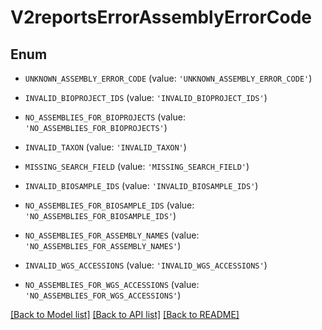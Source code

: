 # V2reportsErrorAssemblyErrorCode


## Enum

* `UNKNOWN_ASSEMBLY_ERROR_CODE` (value: `'UNKNOWN_ASSEMBLY_ERROR_CODE'`)

* `INVALID_BIOPROJECT_IDS` (value: `'INVALID_BIOPROJECT_IDS'`)

* `NO_ASSEMBLIES_FOR_BIOPROJECTS` (value: `'NO_ASSEMBLIES_FOR_BIOPROJECTS'`)

* `INVALID_TAXON` (value: `'INVALID_TAXON'`)

* `MISSING_SEARCH_FIELD` (value: `'MISSING_SEARCH_FIELD'`)

* `INVALID_BIOSAMPLE_IDS` (value: `'INVALID_BIOSAMPLE_IDS'`)

* `NO_ASSEMBLIES_FOR_BIOSAMPLE_IDS` (value: `'NO_ASSEMBLIES_FOR_BIOSAMPLE_IDS'`)

* `NO_ASSEMBLIES_FOR_ASSEMBLY_NAMES` (value: `'NO_ASSEMBLIES_FOR_ASSEMBLY_NAMES'`)

* `INVALID_WGS_ACCESSIONS` (value: `'INVALID_WGS_ACCESSIONS'`)

* `NO_ASSEMBLIES_FOR_WGS_ACCESSIONS` (value: `'NO_ASSEMBLIES_FOR_WGS_ACCESSIONS'`)

[[Back to Model list]](../README.md#documentation-for-models) [[Back to API list]](../README.md#documentation-for-api-endpoints) [[Back to README]](../README.md)


